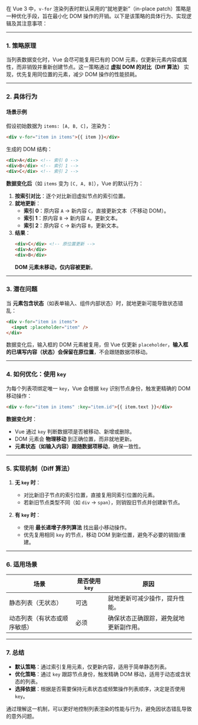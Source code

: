 在 Vue 3 中，`v-for` 渲染列表时默认采用的“就地更新”（in-place patch）策略是一种优化手段，旨在最小化 DOM 操作的开销。以下是该策略的具体行为、实现逻辑及其注意事项：

---

### **1. 策略原理**
当列表数据变化时，Vue 会尽可能复用已有的 DOM 元素，仅更新元素内容或属性，而非销毁并重新创建节点。这一策略通过 **虚拟 DOM 的对比（Diff 算法）** 实现，优先复用同位置的元素，减少 DOM 操作的性能损耗。

---

### **2. 具体行为**
#### **场景示例**
假设初始数据为 `items: [A, B, C]`，渲染为：
```html
<div v-for="item in items">{{ item }}</div>
```
生成的 DOM 结构：
```html
<div>A</div> <!-- 索引 0 -->
<div>B</div> <!-- 索引 1 -->
<div>C</div> <!-- 索引 2 -->
```

**数据变化后**（如 `items` 变为 `[C, A, B]`），Vue 的默认行为：
1. **按索引对比**：逐个对比新旧虚拟节点的索引位置。
2. **就地更新**：
   - **索引 0**：原内容 `A` → 新内容 `C`，直接更新文本（不移动 DOM）。
   - **索引 1**：原内容 `B` → 新内容 `A`，更新文本。
   - **索引 2**：原内容 `C` → 新内容 `B`，更新文本。
3. **结果**：
   ```html
   <div>C</div> <!-- 原位置更新 -->
   <div>A</div>
   <div>B</div>
   ```
   **DOM 元素未移动，仅内容被更新**。

---

### **3. 潜在问题**
当 **元素包含状态**（如表单输入、组件内部状态）时，就地更新可能导致状态错乱：
```html
<div v-for="item in items">
  <input :placeholder="item" />
</div>
```
数据变化后，输入框的 DOM 元素被复用，但 Vue 仅更新 `placeholder`，**输入框的已填写内容（状态）会保留在原位置**，不会跟随数据项移动。

---

### **4. 如何优化：使用 `key`**
为每个列表项绑定唯一 `key`，Vue 会根据 `key` 识别节点身份，触发更精确的 DOM 移动操作：
```html
<div v-for="item in items" :key="item.id">{{ item.text }}</div>
```
**数据变化时**：
- Vue 通过 `key` 判断数据项是否被移动、新增或删除。
- DOM 元素会 **物理移动** 到正确位置，而非就地更新。
- **元素状态（如输入内容）跟随数据项移动**，确保一致性。

---

### **5. 实现机制（Diff 算法）**
1. **无 `key` 时**：
   - 对比新旧子节点的索引位置，直接复用同索引位置的元素。
   - 若新旧节点类型不同（如 `div` → `span`），则销毁旧节点并创建新节点。

2. **有 `key` 时**：
   - 使用 **最长递增子序列算法** 找出最小移动操作。
   - 优先复用相同 `key` 的节点，移动 DOM 到新位置，避免不必要的销毁/重建。

---

### **6. 适用场景**
| **场景**                 | **是否使用 `key`** | **原因**                         |
|--------------------------|-------------------|----------------------------------|
| 静态列表（无状态）         | 可选              | 就地更新可减少操作，提升性能。    |
| 动态列表（有状态或顺序敏感）| 必须              | 确保状态正确跟踪，避免就地更新副作用。 |

---

### **7. 总结**
- **默认策略**：通过索引复用元素，仅更新内容，适用于简单静态列表。
- **优化策略**：通过 `key` 跟踪节点身份，触发精确 DOM 移动，适用于动态或含状态的列表。
- **选择依据**：根据是否需要保持元素状态或频繁操作列表顺序，决定是否使用 `key`。

通过理解这一机制，可以更好地控制列表渲染的性能与行为，避免因状态错乱导致的意外问题。